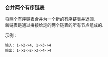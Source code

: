 
### 合并两个有序链表

将两个有序链表合并为一个新的有序链表并返回.<br/>
新链表是通过拼接给定的两个链表的所有节点组成的.<br/>

示例 :
```
输入: 1->2->4, 1->3->4
输出: 1->1->2->3->4->4
```



